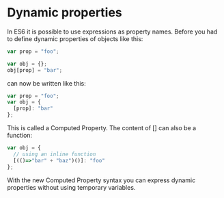 # Dynamic properties

In ES6 it is possible to use expressions as property names. Before you had to define dynamic properties of objects like this:

```js
var prop = "foo";

var obj = {};
obj[prop] = "bar";
```

can now be written like this:

```js
var prop = "foo";
var obj = {
  [prop]: "bar"
};
```

This is called a Computed Property. The content of [] can also be a function:

```js
var obj = {
  // using an inline function
  [(()=>"bar" + "baz")()]: "foo"
};
```

With the new Computed Property syntax you can express dynamic properties without using temporary variables.
